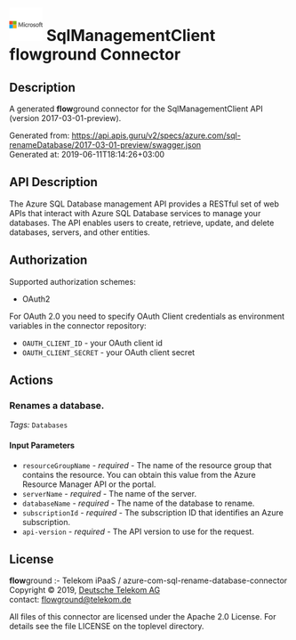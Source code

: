 # ![LOGO](logo.png) SqlManagementClient **flow**ground Connector

## Description

A generated **flow**ground connector for the SqlManagementClient API (version 2017-03-01-preview).

Generated from: https://api.apis.guru/v2/specs/azure.com/sql-renameDatabase/2017-03-01-preview/swagger.json<br/>
Generated at: 2019-06-11T18:14:26+03:00

## API Description

The Azure SQL Database management API provides a RESTful set of web APIs that interact with Azure SQL Database services to manage your databases. The API enables users to create, retrieve, update, and delete databases, servers, and other entities.

## Authorization

Supported authorization schemes:
- OAuth2

For OAuth 2.0 you need to specify OAuth Client credentials as environment variables in the connector repository:
* `OAUTH_CLIENT_ID` - your OAuth client id
* `OAUTH_CLIENT_SECRET` - your OAuth client secret

## Actions

### Renames a database.

*Tags:* `Databases`

#### Input Parameters
* `resourceGroupName` - _required_ - The name of the resource group that contains the resource. You can obtain this value from the Azure Resource Manager API or the portal.
* `serverName` - _required_ - The name of the server.
* `databaseName` - _required_ - The name of the database to rename.
* `subscriptionId` - _required_ - The subscription ID that identifies an Azure subscription.
* `api-version` - _required_ - The API version to use for the request.

## License

**flow**ground :- Telekom iPaaS / azure-com-sql-rename-database-connector<br/>
Copyright © 2019, [Deutsche Telekom AG](https://www.telekom.de)<br/>
contact: flowground@telekom.de

All files of this connector are licensed under the Apache 2.0 License. For details
see the file LICENSE on the toplevel directory.
